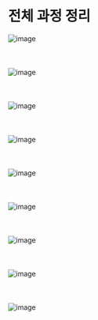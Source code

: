 # 전체 과정 정리
![image](https://user-images.githubusercontent.com/107944370/231033232-e9dd1d01-123f-45c2-96a0-9aaff51d8f37.png)
<br>
<br>
<br>
<br>
![image](https://user-images.githubusercontent.com/107944370/231033237-1c330321-3afc-4983-85cb-9daec359ec40.png)
<br>
<br>
<br>
<br>
![image](https://user-images.githubusercontent.com/107944370/231033245-4c7f4bdc-cb1f-4c71-a3d6-ac2c866608b6.png)
<br>
<br>
<br>
<br>
![image](https://user-images.githubusercontent.com/107944370/231033255-0bacec7b-1f50-4a1a-9842-7ae629e9a8be.png)
<br>
<br>
<br>
<br>
![image](https://user-images.githubusercontent.com/107944370/231033262-19471181-f718-413e-9e94-990254882f10.png)
<br>
<br>
<br>
<br>
![image](https://user-images.githubusercontent.com/107944370/231033278-8821ecd0-2be2-4fad-acd5-9efb505ecef8.png)
<br>
<br>
<br>
<br>
![image](https://user-images.githubusercontent.com/107944370/231033299-00e96863-5b0b-48ce-a6fe-5d9e68d19005.png)
<br>
<br>
<br>
<br>
![image](https://user-images.githubusercontent.com/107944370/231033309-99a9d973-e7ec-41fc-b40b-c2a70b6deb8b.png)
<br>
<br>
<br>
<br>
![image](https://user-images.githubusercontent.com/107944370/231033327-469c5ff7-c8a6-4d19-a270-b5eed97ad747.png)
